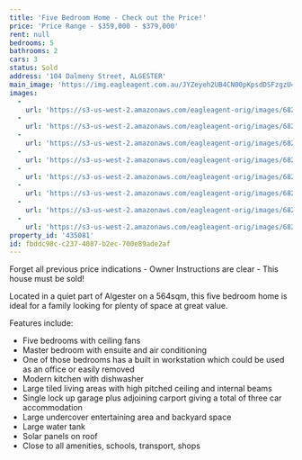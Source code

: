 ```yaml
---
title: 'Five Bedroom Home - Check out the Price!'
price: 'Price Range - $359,000 - $379,000'
rent: null
bedrooms: 5
bathrooms: 2
cars: 3
status: Sold
address: '104 Dalmeny Street, ALGESTER'
main_image: 'https://img.eagleagent.com.au/JYZeyeh2UB4CN00pKpsdDSFzgzU=/1280x854/smart/https://s3-us-west-2.amazonaws.com/eagleagent-orig/images/6820300/108710601-image-M.jpg'
images:
  -
    url: 'https://s3-us-west-2.amazonaws.com/eagleagent-orig/images/6820307/108710601-image-G.jpg'
  -
    url: 'https://s3-us-west-2.amazonaws.com/eagleagent-orig/images/6820306/108710601-image-F.jpg'
  -
    url: 'https://s3-us-west-2.amazonaws.com/eagleagent-orig/images/6820305/108710601-image-E.jpg'
  -
    url: 'https://s3-us-west-2.amazonaws.com/eagleagent-orig/images/6820304/108710601-image-D.jpg'
  -
    url: 'https://s3-us-west-2.amazonaws.com/eagleagent-orig/images/6820303/108710601-image-C.jpg'
  -
    url: 'https://s3-us-west-2.amazonaws.com/eagleagent-orig/images/6820302/108710601-image-B.jpg'
  -
    url: 'https://s3-us-west-2.amazonaws.com/eagleagent-orig/images/6820301/108710601-image-A.jpg'
  -
    url: 'https://s3-us-west-2.amazonaws.com/eagleagent-orig/images/6820300/108710601-image-M.jpg'
property_id: '435081'
id: fbddc98c-c237-4087-b2ec-700e89ade2af
---
```

Forget all previous price indications - Owner Instructions are clear - This house must be sold!

Located in a quiet part of Algester on a 564sqm, this five bedroom home is ideal for a family looking for plenty of space at great value.

Features include:
* Five bedrooms with ceiling fans
* Master bedroom with ensuite and air conditioning
* One of those bedrooms has a built in workstation which could be used as an office or easily removed
* Modern kitchen with dishwasher
* Large tiled living areas with high pitched ceiling and internal beams
* Single lock up garage plus adjoining carport giving a total of three car accommodation
* Large undercover entertaining area and backyard space
* Large water tank
* Solar panels on roof
* Close to all amenities, schools, transport, shops